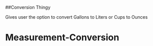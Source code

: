 ##Conversion Thingy

Gives user the option to convert Gallons to Liters or Cups to Ounces
# Measurement-Conversion

